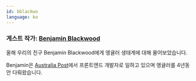 ```yaml
---
id: bblackwo
language: ko
---
```


### 게스트 작가: [Benjamin Blackwood](https://twitter.com/B_Blackwo)

올해 우리의 친구 Benjamin Blackwood에게 앵귤러 생태계에 대해 물어보았습니다.

Benjamin은 [Australia Post](https://auspost.com.au)에서 프론트엔드 개발자로 일하고 있으며 앵귤러를 4년동안 다뤄왔습니다.

